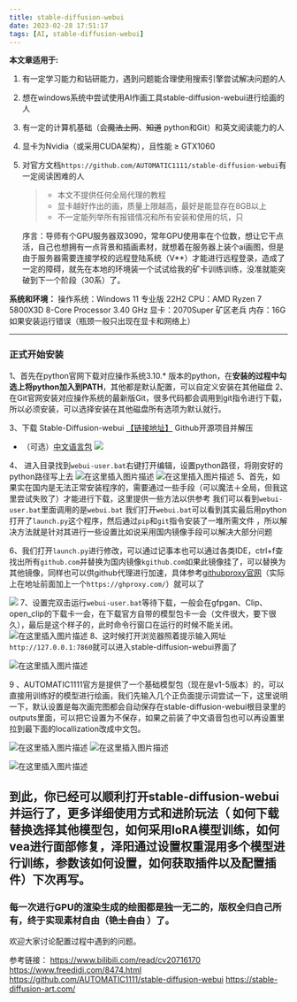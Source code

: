 ```yaml
---
title: stable-diffusion-webui
date: 2023-02-28 17:51:17
tags: [AI, stable-diffusion-webui]
---
```


**本文章适用于:**

1. 有一定学习能力和钻研能力，遇到问题能合理使用搜索引擎尝试解决问题的人

2. 想在windows系统中尝试使用AI作画工具stable-diffusion-webui进行绘画的人

3. 有一定的计算机基础（会~~魔法上网~~、~~知道~~ python和Git）和英文阅读能力的人

4. 显卡为Nvidia（或采用CUDA架构），且性能 ≥ GTX1060

5. 对官方文档`https://github.com/AUTOMATIC1111/stable-diffusion-webui`有一定阅读困难的人
   
   > - 本文不提供任何全局代理的教程
   > - 显卡越好作出的画，质量上限越高，最好是能显存在8GB以上
   > - 不一定能列举所有报错情况和所有安装和使用的坑，只
   
   序言：导师有个GPU服务器双3090，常年GPU使用率在个位数，想让它干点活，自己也想拥有一点背景和插画素材，就想着在服务器上装个ai画图，但是由于服务器需要连接学校的远程登陆系统（V**）才能进行远程登录，造成了一定的障碍，就先在本地的环境装一个试试给我的矿卡训练训练，没准就能突破到下一个阶段（30系）了。

**系统和环境：**
操作系统：Windows 11 专业版 22H2
CPU：AMD Ryzen 7 5800X3D 8-Core Processor  3.40 GHz
显卡：2070Super 矿区老兵
内存：16G
如果安装运行错误（瓶颈一般只出现在显卡和网络上）

---

### 正式开始安装

1、首先在python官网下载对应操作系统3.10.* 版本的python，在**安装的过程中勾选上将python加入到PATH**，其他都是默认配置，可以自定义安装在其他磁盘
2、在Git官网安装对应操作系统的最新版Git，很多代码都会调用到git指令进行下载，所以必须安装，可以选择安装在其他磁盘所有选项为默认就行。

3、下载 Stable-Diffusion-webui [【链接地址】](https://github.com/AUTOMATIC1111/stable-diffusion-webui)  Github开源项目并解压

* （可选）[中文语言包](https://github.com/VinsonLaro/stable-diffusion-webui-chinese)
  ![](https://img-blog.csdnimg.cn/bcbc3fc3b3e846a9a06134ae6df8e6e2.png)

4、 进入目录找到`webui-user.bat`右键打开编辑，设置python路径，将刚安好的python路径写上去
![在这里插入图片描述](https://img-blog.csdnimg.cn/00c5bb1614ae42908ee791ba48341089.png)
![在这里插入图片描述](https://img-blog.csdnimg.cn/3be2961a9cd1451c8b9164d266863cd4.png)
5、首先，如果实在国内是无法正常安装程序的，需要通过一些手段（可以魔法＋全局，但我这里尝试失败了）才能进行下载，这里提供一些方法以供参考
我们可以看到`webui-user.bat`里面调用的是`webui.bat` 我们打开`webui.bat`可以看到其实最后用python打开了`launch.py`这个程序，然后通过`pip`和`git`指令安装了一堆所需文件
，所以解决方法就是针对其进行一些设置比如说采用国内镜像手段可以解决大部分问题

6、我们打开`launch.py`进行修改，可以通过记事本也可以通过各类IDE，ctrl+f查找出所有`github.com`并替换为国内镜像`kgithub.com`如果此镜像挂了，可以替换为其他镜像，同样也可以供github代理进行加速，具体参考[githubproxy官网](https://ghproxy.com/)（实际上在地址前面加上一个`https://ghproxy.com/`）就可以了

![](https://img-blog.csdnimg.cn/1c6a9f522c734d13bd4390e33f61b698.png)
7、设置完双击运行`webui-user.bat`等待下载，一般会在gfpgan、Clip、open_clip的下载卡一会，在下载官方自带的模型包卡一会（文件很大，要下很久），最后是这个样子的，此时命令行窗口在运行的时候不能关闭。
![在这里插入图片描述](https://img-blog.csdnimg.cn/bc8d1a7a53384151aa522acf71eb6f00.png)
8、这时候打开浏览器照着提示输入网址`http://127.0.0.1:7860`就可以进入stable-diffusion-webui界面了

![在这里插入图片描述](https://img-blog.csdnimg.cn/5ab62cf92e6041ac85dfec517931d4d9.png)

9 、AUTOMATIC1111官方是提供了一个基础模型包（现在是v1-5版本）的，可以直接用训练好的模型进行绘画，我们先输入几个正负面提示词尝试一下，这里说明一下，默认设置是每次画完图都会自动保存在stable-diffusion-webui根目录里的outputs里面，可以把它设置为不保存，如果之前装了中文语音包也可以再设置里拉到最下面的locallization改成中文包。

![在这里插入图片描述](https://img-blog.csdnimg.cn/079d1fc419174fdc807d707b912859dd.png)
![在这里插入图片描述](https://img-blog.csdnimg.cn/6a835a7da6234bb4b5b7ef08e49c5b3b.png)

![在这里插入图片描述](https://img-blog.csdnimg.cn/ceedf59def6c4942a22fdffac618f4c8.png)

## 到此，你已经可以顺利打开stable-diffusion-webui并运行了，更多详细使用方式和进阶玩法（ 如何下载替换选择其他模型包，如何采用loRA模型训练，如何vea进行面部修复，泽阳通过设置权重混用多个模型进行训练，参数该如何设置，如何获取插件以及配置插件）下次再写。

### 每一次进行GPU的渲染生成的绘图都是独一无二的，版权全归自己所有，终于实现素材自由（~~铯土自由~~ ）了。

欢迎大家讨论配置过程中遇到的问题。

参考链接：
https://www.bilibili.com/read/cv20716170
https://www.freedidi.com/8474.html
https://github.com/AUTOMATIC1111/stable-diffusion-webui
https://stable-diffusion-art.com/
